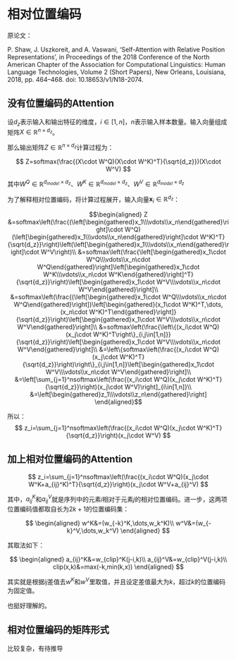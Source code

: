 # 相对位置编码

原论文：

P. Shaw, J. Uszkoreit, and A. Vaswani, ‘Self-Attention with Relative Position Representations’, in Proceedings of the 2018 Conference of the North American Chapter of the Association for Computational Linguistics: Human Language Technologies, Volume 2 (Short Papers), New Orleans, Louisiana, 2018, pp. 464–468. doi: 10.18653/v1/N18-2074.

## 没有位置编码的Attention

设$d_z$表示输入和输出特征的维度，$i\in[1,n]$，$n$表示输入样本数量。输入向量组成矩阵$X\in\mathbb R^{n\times d_z}$。

那么输出矩阵$Z\in\mathbb R^{n\times d_z}$计算过程为：

$$
Z=softmax(\frac{(X\cdot W^Q)(X\cdot W^K)^T}{\sqrt{d_z}})(X\cdot W^V)
$$

其中$W^Q\in\mathbb R^{d_{model}\times d_z}$、$W^K\in\mathbb R^{d_{model}\times d_z}$、$W^V\in\mathbb R^{d_{model}\times d_z}$

为了解释相对位置编码，将计算过程展开，输入向量$\bm x_i\in\mathbb R^{d_z}$：

$$\begin{aligned}
Z
&=softmax\left(\frac{(\left[\begin{gathered}x_1\\\vdots\\x_n\end{gathered}\right]\cdot W^Q)(\left[\begin{gathered}x_1\\\vdots\\x_n\end{gathered}\right]\cdot W^K)^T}{\sqrt{d_z}}\right)\left(\left[\begin{gathered}x_1\\\vdots\\x_n\end{gathered}\right]\cdot W^V\right)\\
&=softmax\left(\frac{\left[\begin{gathered}x_1\cdot W^Q\\\vdots\\x_n\cdot W^Q\end{gathered}\right]\left[\begin{gathered}x_1\cdot W^K\\\vdots\\x_n\cdot W^K\end{gathered}\right]^T}{\sqrt{d_z}}\right)\left[\begin{gathered}x_1\cdot W^V\\\vdots\\x_n\cdot W^V\end{gathered}\right]\\
&=softmax\left(\frac{(\left[\begin{gathered}x_1\cdot W^Q\\\vdots\\x_n\cdot W^Q\end{gathered}\right])\left[\begin{gathered}(x_1\cdot W^K)^T,\dots,(x_n\cdot W^K)^T\end{gathered}\right]}{\sqrt{d_z}}\right)\left[\begin{gathered}x_1\cdot W^V\\\vdots\\x_n\cdot W^V\end{gathered}\right]\\
&=softmax\left(\frac{\left\{(x_i\cdot W^Q)(x_j\cdot W^K)^T\right\}_{i,j\in[1,n]}}{\sqrt{d_z}}\right)\left[\begin{gathered}x_1\cdot W^V\\\vdots\\x_n\cdot W^V\end{gathered}\right]\\
&=\left\{softmax\left(\frac{(x_i\cdot W^Q)(x_j\cdot W^K)^T}{\sqrt{d_z}}\right)\right\}_{i,j\in[1,n]}\left[\begin{gathered}x_1\cdot W^V\\\vdots\\x_n\cdot W^V\end{gathered}\right]\\
&=\left[\sum_{j=1}^nsoftmax\left(\frac{(x_i\cdot W^Q)(x_j\cdot W^K)^T}{\sqrt{d_z}}\right)(x_j\cdot W^V)\right]_{i\in[1,n]}\\
&=\left[\begin{gathered}z_1\\\vdots\\z_n\end{gathered}\right]
\end{aligned}$$

所以：
$$
z_i=\sum_{j=1}^nsoftmax\left(\frac{(x_i\cdot W^Q)(x_j\cdot W^K)^T}{\sqrt{d_z}}\right)(x_j\cdot W^V)
$$

## 加上相对位置编码的Attention

$$
z_i=\sum_{j=1}^nsoftmax\left(\frac{(x_i\cdot W^Q)(x_j\cdot W^K+a_{ij}^K)^T}{\sqrt{d_z}}\right)(x_j\cdot W^V+a_{ij}^V)
$$

其中，$a_{ij}^K$和$a_{ij}^V$就是序列中的元素$i$相对于元素$j$的相对位置编码。进一步，这两项位置编码值都取自长为$2k+1$的位置编码集：

$$
\begin{aligned}
w^K&=(w_{-k}^K,\dots,w_k^K)\\
w^V&=(w_{-k}^V,\dots,w_k^V)
\end{aligned}
$$

其取法如下：

$$
\begin{aligned}
a_{ij}^K&=w_{clip}^K(j-i,k)\\
a_{ij}^V&=w_{clip}^V(j-i,k)\\
clip(x,k)&=max(-k,min(k,x))
\end{aligned}
$$

其实就是根据$ij$差值去$w^K$和$w^V$里取值，并且设定差值最大为$k$，超过$k$的位置编码为固定值。

也挺好理解的。

## 相对位置编码的矩阵形式

比较复杂，有待推导